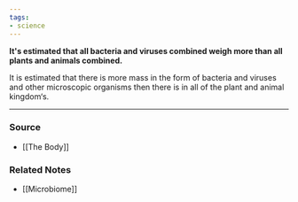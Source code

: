 ```yaml
---
tags:
- science
---
```

**It's estimated that all bacteria and viruses combined weigh more than all plants and animals combined.**

It is estimated that there is more mass in the form of bacteria and viruses and other microscopic organisms then there is in all of the plant and animal kingdom‘s.

---
### Source
- [[The Body]]

### Related Notes
- [[Microbiome]]